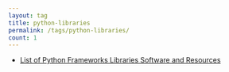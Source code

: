 ```yaml
---
layout: tag
title: python-libraries
permalink: /tags/python-libraries/
count: 1
---
```


- [List of Python Frameworks Libraries Software and Resources](https://samirpaulb.github.io/blog-jekyll/posts/list-of-python-frameworks-libraries-software-and-resources/)
